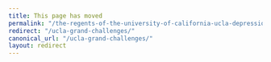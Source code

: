 ```yaml
---
title: This page has moved
permalink: "/the-regents-of-the-university-of-california-ucla-depression-grand-challenge/"
redirect: "/ucla-grand-challenges/"
canonical_url: "/ucla-grand-challenges/"
layout: redirect
---
```

